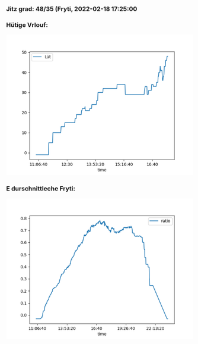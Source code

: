 ### Jitz grad: 48/35 (Fryti, 2022-02-18 17:25:00

### Hütige Vrlouf:
![Graph](Today.png)

### E durschnittleche Fryti:
![Graph](Fryti.png)